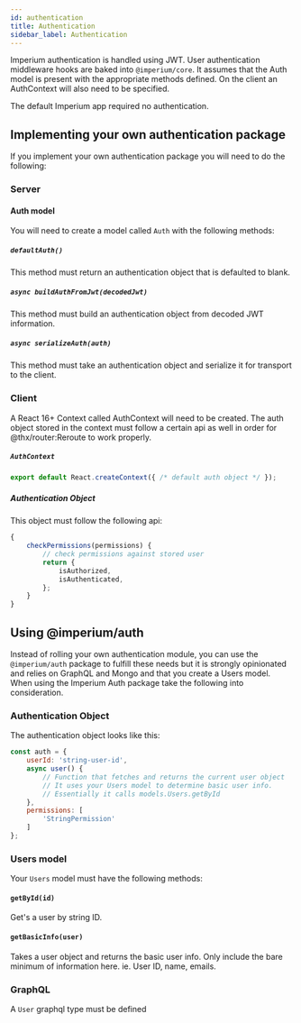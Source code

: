 ```yaml
---
id: authentication
title: Authentication
sidebar_label: Authentication
---
```


Imperium authentication is handled using JWT. User authentication middleware hooks are baked into `@imperium/core`.
It assumes that the Auth model is present with the appropriate methods defined. On the client an AuthContext will
also need to be specified.

The default Imperium app required no authentication. 

## Implementing your own authentication package
If you implement your own authentication package you will need to do the following:

### Server

#### Auth model
You will need to create a model called `Auth` with the following methods:

##### `defaultAuth()`
This method must return an authentication object that is defaulted to blank.

##### `async buildAuthFromJwt(decodedJwt)`
This method must build an authentication object from decoded JWT information.

##### `async serializeAuth(auth)`
This method must take an authentication object and serialize it for transport to the client.

### Client

A React 16+ Context called AuthContext will need to be created. The auth object stored in the context
must follow a certain api as well in order for @thx/router:Reroute to work properly.

##### `AuthContext`

```js
export default React.createContext({ /* default auth object */ });
```

##### Authentication Object

This object must follow the following api:

```js
{
	checkPermissions(permissions) {
		// check permissions against stored user
		return {
			isAuthorized,
			isAuthenticated,
		};
	}
}
```

## Using @imperium/auth
Instead of rolling your own authentication module, you can use the `@imperium/auth` package to
fulfill these needs but it is strongly opinionated and relies on GraphQL and Mongo and that you
create a Users model. When using the Imperium Auth package take the following into consideration.

### Authentication Object
The authentication object looks like this:

```javascript
const auth = {
	userId: 'string-user-id',
	async user() {
		// Function that fetches and returns the current user object
		// It uses your Users model to determine basic user info.
		// Essentially it calls models.Users.getById
	},
	permissions: [
		'StringPermission'
	]
};
```

### Users model
Your `Users` model must have the following methods:

#### `getById(id)`
Get's a user by string ID.

#### `getBasicInfo(user)`
Takes a user object and returns the basic user info. Only include the bare minimum of information
here. ie. User ID, name, emails.

### GraphQL
A `User` graphql type must be defined 

